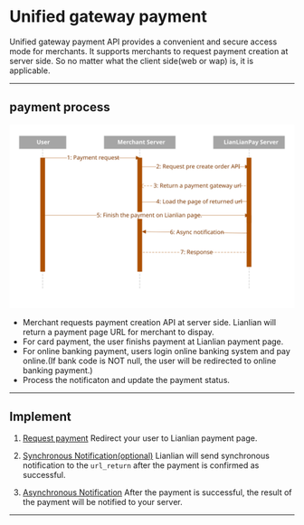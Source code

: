 # Unified gateway payment

Unified gateway payment API provides a convenient and secure access mode for merchants. It supports merchants to request payment creation at server side. So no matter what the client side(web or wap) is, it is applicable.



***

## payment process

![](../assests/Unifiedpay_direct_api.svg)

* Merchant requests payment creation API at server side. Lianlian will return a payment page URL for merchant to dispay.
* For card payment, the user finishs payment at Lianlian payment page.
* For online banking payment, users login online banking system and pay online.(If bank code is NOT null, the user will be redirected to online banking payment.)
* Process the notificaton and update the payment status.

***

## Implement


1. [Request payment](Unified-direct-api.md)  Redirect your user to Lianlian payment page.
   
2. [Synchronous Notification(optional)](sync-notification.md)  Lianlian will send synchronous notification to the ```url_return``` after the payment is confirmed as successful.

3. [Asynchronous Notification](aggregate-asyn-notification.md)  After the payment is successful, the result of the payment will be notified to your server. 

***

